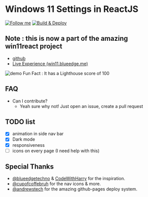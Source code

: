 # Windows 11 Settings in ReactJS

[![Follow me](https://img.shields.io/github/followers/yashash-pugalia?label=follow%20me&style=social)](https://github.com/yashash-pugalia)
[![Build & Deploy](https://github.com/yashash-pugalia/win11-settings/actions/workflows/Build-Deploy.yml/badge.svg)](https://github.com/yashash-pugalia/win11settings-react/actions/workflows/Build-Deploy.yml)

## Note : this is now a part of the amazing win11react project

- [github](https://github.com/blueedgetechno/win11React)
- [Live Experience (win11.blueedge.me)](https://win11.blueedge.me/)

![demo](https://user-images.githubusercontent.com/89068816/149079220-80bc992a-15aa-44aa-8fad-fe42092c5e50.png)
Fun Fact : It has a Lighthouse score of 100

## FAQ

- Can I contribute?
  - Yeah sure why not! Just open an issue, create a pull request

## TODO list

- [x] animation in side nav bar
- [x] Dark mode
- [x] responsiveness
- [ ] icons on every page (I need help with this)

## Special Thanks

- [@blueedgetechno](https://github.com/blueedgetechno/win11React) & [CodeWithHarry](https://youtu.be/OtOmxa9UMe8) for the inspiration.
- [@cupofcoffebruh](https://github.com/cupofcoffebruh) for the nav icons & more.
- [@andrewstech](https://github.com/andrewstech) for the amazing github-pages deploy system.
